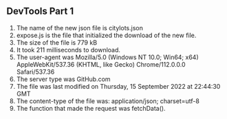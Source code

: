 ## DevTools Part 1

1. The name of the new json file is citylots.json
2. expose.js is the file that initialized the download of the new file.
3. The size of the file is 779 kB
4. It took 211 milliseconds to download.
5. The user-agent was Mozilla/5.0 (Windows NT 10.0; Win64; x64) AppleWebKit/537.36 (KHTML, like Gecko) Chrome/112.0.0.0 Safari/537.36
6. The server type was GitHub.com
7. The file was last modified on Thursday, 15 September 2022 at 22:44:30 GMT
8. The content-type of the file was: application/json; charset=utf-8
9. The function that made the request was fetchData().

